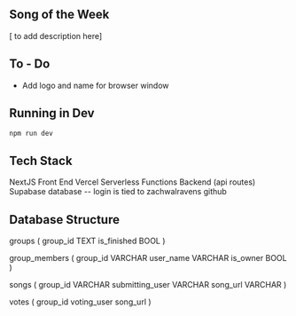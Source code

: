 ## Song of the Week

[ to add description here]

## To - Do

* Add logo and name for browser window

## Running in Dev

`npm run dev`

## Tech Stack

NextJS Front End
Vercel Serverless Functions Backend (api routes)
Supabase database
-- login is tied to zachwalravens github

## Database Structure

groups (
    group_id TEXT
    is_finished BOOL
)

group_members (
    group_id VARCHAR
    user_name VARCHAR
    is_owner BOOL
)

songs (
    group_id VARCHAR
    submitting_user VARCHAR
    song_url VARCHAR
)

votes (
    group_id
    voting_user
    song_url
)